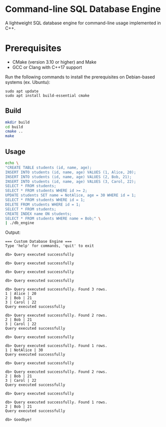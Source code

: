 # Command-line SQL Database Engine

A lightweight SQL database engine for command-line usage implemented in C++.

# Prerequisites

- CMake (version 3.10 or higher) and Make
- GCC or Clang with C++17 support

Run the following commands to install the prerequisites on Debian-based systems (ex. Ubuntu):

```
sudo apt update
sudo apt install build-essential cmake
```

## Build

```bash
mkdir build
cd build
cmake ..
make
```

## Usage

```bash
echo \
"CREATE TABLE students (id, name, age);
INSERT INTO students (id, name, age) VALUES (1, Alice, 20);
INSERT INTO students (id, name, age) VALUES (2, Bob, 21);
INSERT INTO students (id, name, age) VALUES (3, Carol, 22);
SELECT * FROM students;
SELECT * FROM students WHERE id >= 2;
UPDATE students SET name = NotAlice, age = 30 WHERE id = 1;
SELECT * FROM students WHERE id = 1;
DELETE FROM students WHERE id = 1;
SELECT * FROM students;
CREATE INDEX name ON students;
SELECT * FROM students WHERE name = Bob;" \
| ./db_engine
```

Output:
```
=== Custom Database Engine ===
Type 'help' for commands, 'quit' to exit

db> Query executed successfully

db> Query executed successfully

db> Query executed successfully

db> Query executed successfully

db> Query executed successfully. Found 3 rows.
1 | Alice | 20
2 | Bob | 21
3 | Carol | 22
Query executed successfully

db> Query executed successfully. Found 2 rows.
2 | Bob | 21
3 | Carol | 22
Query executed successfully

db> Query executed successfully

db> Query executed successfully. Found 1 rows.
1 | NotAlice | 30
Query executed successfully

db> Query executed successfully

db> Query executed successfully. Found 2 rows.
2 | Bob | 21
3 | Carol | 22
Query executed successfully

db> Query executed successfully

db> Query executed successfully. Found 1 rows.
2 | Bob | 21
Query executed successfully

db> Goodbye!
```